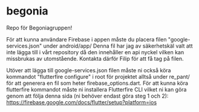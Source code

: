 # begonia

Repo för Begoniagruppen!

För att kunna användare Firebase i appen måste du placera filen "google-services.json" under android/app/
Denna fil har jag av säkerhetskäl valt att inte lägga till i vårt repository då den innehåller en api nyckel vilken kan missbrukas av utomstående.
Kontakta därför Filip för att få tag på filen.

Utöver att lägga till google-services.json filen måste ni också köra kommandot "flutterfire configure" i root för projektet alltså under re_pant/ för att generera en fil som heter firebase_options.dart. För att kunna köra flutterfire kommandot måste ni installera Flutterfire CLI vilket ni kan göra genom att följa denna sida (ni behöver endast göra steg 1 och 2): https://firebase.google.com/docs/flutter/setup?platform=ios
